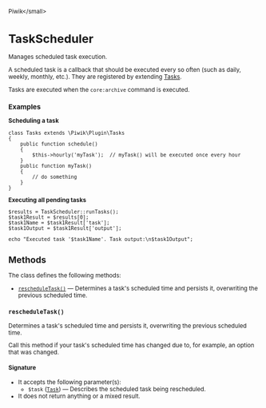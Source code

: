 <small>Piwik\</small>

TaskScheduler
=============

Manages scheduled task execution.

A scheduled task is a callback that should be executed every so often (such as daily,
weekly, monthly, etc.). They are registered by extending [Tasks](/api-reference/Piwik/Plugin/Tasks).

Tasks are executed when the `core:archive` command is executed.

### Examples

**Scheduling a task**

    class Tasks extends \Piwik\Plugin\Tasks
    {
        public function schedule()
        {
            $this->hourly('myTask');  // myTask() will be executed once every hour
        }
        public function myTask()
        {
            // do something
        }
    }

**Executing all pending tasks**

    $results = TaskScheduler::runTasks();
    $task1Result = $results[0];
    $task1Name = $task1Result['task'];
    $task1Output = $task1Result['output'];

    echo "Executed task '$task1Name'. Task output:\n$task1Output";

Methods
-------

The class defines the following methods:

- [`rescheduleTask()`](#rescheduletask) &mdash; Determines a task's scheduled time and persists it, overwriting the previous scheduled time.

<a name="rescheduletask" id="rescheduletask"></a>
<a name="rescheduleTask" id="rescheduleTask"></a>
### `rescheduleTask()`

Determines a task's scheduled time and persists it, overwriting the previous scheduled time.

Call this method if your task's scheduled time has changed due to, for example, an option that
was changed.

#### Signature

-  It accepts the following parameter(s):
    - `$task` ([`Task`](../Piwik/Scheduler/Task.md)) &mdash;
       Describes the scheduled task being rescheduled.
- It does not return anything or a mixed result.

